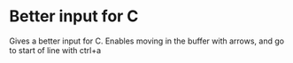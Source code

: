 # Better input for C

Gives a better input for C. Enables moving in the buffer with arrows, and go to start of line with ctrl+a
